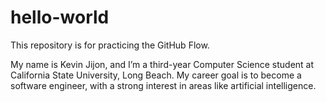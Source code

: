 # hello-world
This repository is for practicing the GitHub Flow.

My name is Kevin Jijon, and I’m a third-year Computer Science student at California State University, Long Beach. My career goal is to become a software engineer, with a strong interest in areas like artificial intelligence.

